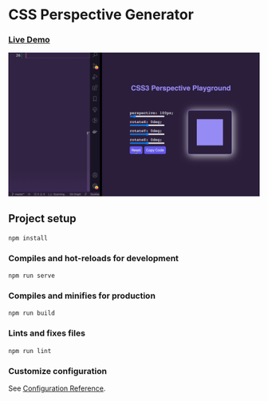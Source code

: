 # CSS Perspective Generator
<h3> 
  <a href="https://css-perspective-generator.netlify.app/" target="_blank">Live Demo</a>
</h3>

<img src="https://github.com/kadir-ince/CSS-Perspective-Generator/blob/master/live.gif?raw=true" />

## Project setup
```
npm install
```

### Compiles and hot-reloads for development
```
npm run serve
```

### Compiles and minifies for production
```
npm run build
```

### Lints and fixes files
```
npm run lint
```

### Customize configuration
See [Configuration Reference](https://cli.vuejs.org/config/).
